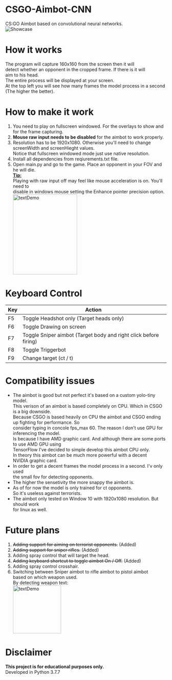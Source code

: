 # CSGO-Aimbot-CNN
CS:GO Aimbot based on convolutional neural networks.</br>
![Showcase](https://github.com/ofeksadlo/CSGO-Aimbot-CNN/blob/main/ezgif-5-06587c2150ec.gif)</br>
# How it works
The program will capture 160x160 from the screen then it will</br>
detect whether an opponent in the cropped frame. If there is it will</br>
aim to his head.</br>
The entire process will be displayed at your screen.</br>
At the top left you will see how many frames the model process in a second (The higher the better).
# How to make it work
1) You need to play on fullscreen windowed. For the overlays to show and for the frame capturing.
2) **Mouse raw input needs to be disabled** for the aimbot to work properly.
3) Resolution has to be 1920x1080. Otherwise you'll need to change screenWidth and screenHieght values.</br>
   Notice that fullscreen windowed mode just use native resolution.
4) Install all dependencies from reqiurements.txt file.
5) Open main.py and go to the game. Place an opponent in your FOV and he will die.</br>
**<ins>Tip:</ins>**</br>
Playing with raw input off may feel like mouse acceleration is on. You'll need to</br>
disable in windows mouse setting the Enhance pointer precision option.</br>
<img src="https://i.redd.it/hxvpfgtu6hcz.png" alt="textDemo" width="200" height="250"></br>


# Keyboard Control
| Key | Action |
| ------ | ------ |
| F5 | Toggle Headshot only (Target heads only) |
| F6 | Toggle Drawing on screen |
| F7 | Toggle Sniper aimbot (Target body and right click before firing) |
| F8 | Toggle Triggerbot |
| F9 | Change target (ct / t) |

# Compatibility issues
*  The aimbot is good but not perfect it's based on a custom yolo-tiny model.</br>
   This verison of an aimbot is based completely on CPU. Which in CSGO is a big downside.</br>
   Because CSGO is based heavily on CPU the aimbot and CSGO ending up fighting for performance. So</br>
   consider typing in concole fps_max 60. The reason I don't use GPU for inferencing the model.</br>
   Is because I have AMD graphic card. And although there are some ports to use AMD GPU using</br>
   TensorFlow I've decided to simple develop this aimbot CPU only.</br>
   In theory this aimbot can be much more powerful with a decent</br>
   NVIDIA graphic card.</br>
*  In order to get a decent frames the model process in a second. I'v only used</br>
   the small fov for detecting opponents.</br>
*  The higher the sensetivity the more snappy the aimbot is.</br>
*  As of for now the model is only trained for ct opponents.</br> 
   So it's useless against terrorists.
*  The aimbot only tested on Window 10 with 1920x1080 resolution. But should work</br>
   for linux as well.

# Future plans
1) ~~Adding support for aiming on terrorist opponents.~~ (Added)
2) ~~Adding support for sniper rifles.~~ (Added)
3) Adding spray control that will target the head.
4) ~~Adding keyboard shortcut to toggle aimbot On / Off.~~ (Added)
5) Adding spray control crosshair.
6) Switching between Sniper aimbot to rifle aimbot to pistol aimbot</br>
   based on which weapon used.</br>
   By detecting weapon text:</br>
   <img src="https://github.com/ofeksadlo/CSGO-Aimbot-CNN/blob/main/textDemo.jpg" alt="textDemo" width="150" height="150">
# Disclaimer
**This project is for educational purposes only.**</br>
Developed in Python 3.7.7

